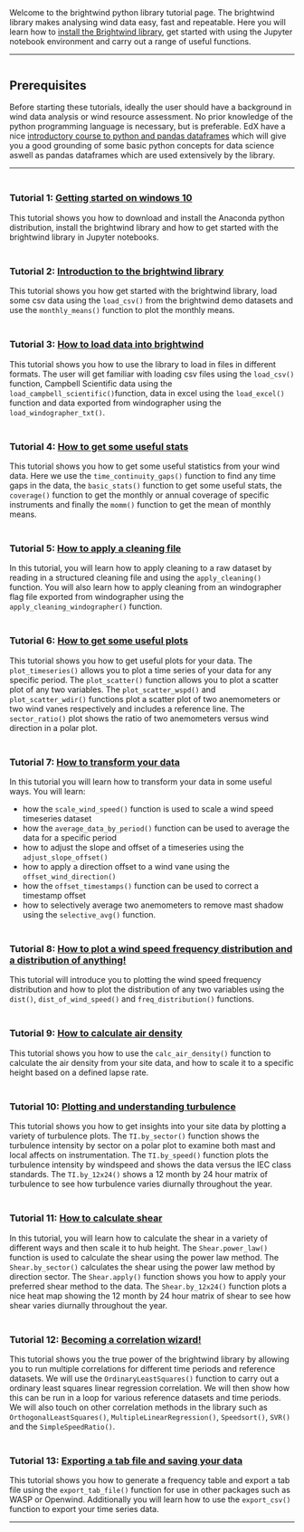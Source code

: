
<div style='margin-top: 3em; margin-bottom: 3em;'>
</div>

Welcome to the brightwind python library tutorial page. The brightwind library makes analysing wind data easy, fast and repeatable. Here you will learn how to [install the Brightwind library](https://brightwind-dev.github.io/brightwind-docs/tutorials/getting_started_on_windows.html), get started with using the Jupyter notebook environment and carry out a range of useful functions. 

***

<div style='margin-top: 3em; margin-bottom: 3em;'>
</div>


## Prerequisites 

Before starting these tutorials, ideally the user should have a background in wind data analysis or wind resource assessment. No prior knowledge of the python programming language is necessary, but is preferable. EdX have a nice [introductory course to python and pandas dataframes](https://www.edx.org/course/python-for-data-science-2) which will give you a good grounding of some basic python concepts for data science aswell as pandas dataframes which are used extensively by the library.

***

<div style='margin-top: 3em; margin-bottom: 3em;'>
</div>

### Tutorial 1: [Getting started on windows 10](https://brightwind-dev.github.io/brightwind-docs/tutorials/getting_started_on_windows.html)
This tutorial shows you how to download and install the Anaconda python distribution, install the brightwind library and how to get started with the brightwind library in Jupyter notebooks.

<div style='margin-top: 3em; margin-bottom: 3em;'>
</div>

### Tutorial 2: [Introduction to the brightwind library](https://brightwind-dev.github.io/brightwind-docs/tutorials/Basic_Analysis_Stable_Development.html)
This tutorial shows you how get started with the brightwind library, load some csv data using the `load_csv()` from the brightwind demo datasets and use the `monthly_means()` function to plot the monthly means.

<div style='margin-top: 3em; margin-bottom: 3em;'>
</div>

### Tutorial 3: [How to load data into brightwind](https://brightwind-dev.github.io/brightwind-docs/tutorials/how_to_load_data_into_brightwind.html)
This tutorial shows you how to use the library to load in files in different formats. The user will get familiar with loading csv files using the `load_csv()` function, Campbell Scientific data using the `load_campbell_scientific()`function, data in excel using the `load_excel()` function and data exported from windographer using the `load_windographer_txt()`.

<div style='margin-top: 3em; margin-bottom: 3em;'>
</div>

### Tutorial 4: [How to get some useful stats](https://brightwind-dev.github.io/brightwind-docs/tutorials/how_to_get_some_useful_stats.html)
This tutorial shows you how to get some useful statistics from your wind data. Here we use the `time_continuity_gaps()` function to find any time gaps in the data, the `basic_stats()` function to get some useful stats, the `coverage()` function to get the monthly or annual coverage of specific instruments and finally the `momm()` function to get the mean of monthly means.

<div style='margin-top: 3em; margin-bottom: 3em;'>
</div>

### Tutorial 5: [How to apply a cleaning file](https://brightwind-dev.github.io/brightwind-docs/tutorials/how_to_apply_a_cleaning_file.html)
In this tutorial, you will learn how to apply cleaning to a raw dataset by reading in a structured cleaning file and using the `apply_cleaning()` function. You will also learn how to apply cleaning from an windographer flag file exported from windographer using the `apply_cleaning_windographer()` function.

<div style='margin-top: 3em; margin-bottom: 3em;'>
</div>

### Tutorial 6: [How to get some useful plots](https://brightwind-dev.github.io/brightwind-docs/tutorials/how_to_get_some_useful_plots.html)
This tutorial shows you how to get useful plots for your data. The `plot_timeseries()` allows you to plot a time series of your data for any specific period. The `plot_scatter()` function allows you to plot a scatter plot of any two variables. The `plot_scatter_wspd()` and `plot_scatter_wdir()` functions plot a scatter plot of two anemometers or two wind vanes respectively and includes a reference line. The `sector_ratio()` plot shows the ratio of two anemometers versus wind direction in a polar plot.

<div style='margin-top: 3em; margin-bottom: 3em;'>
</div>

### Tutorial 7: [How to transform your data](https://brightwind-dev.github.io/brightwind-docs/tutorials/how_to_transform_your_data.html)
In this tutorial you will learn how to transform your data in some useful ways. You will learn:
- how the `scale_wind_speed()` function is used to scale a wind speed timeseries dataset
- how the `average_data_by_period()` function can be used to average the data for a specific period 
- how to adjust the slope and offset of a timeseries using the `adjust_slope_offset()` 
- how to apply a direction offset to a wind vane using the `offset_wind_direction()` 
- how the `offset_timestamps()` function can be used to correct a timestamp offset
- how to selectively average two anemometers to remove mast shadow using the `selective_avg()` function.

<div style='margin-top: 3em; margin-bottom: 3em;'>
</div>

### Tutorial 8: [How to plot a wind speed frequency distribution and a distribution of anything!](https://github.com/brightwind-dev/brightwind/tree/master/docs/source/tutorials/how_dist_function_works.ipynb)
This tutorial will introduce you to plotting the wind speed frequency distribution and how to plot the distribution of any two variables using the `dist()`, `dist_of_wind_speed()` and `freq_distribution()` functions.

<div style='margin-top: 3em; margin-bottom: 3em;'>
</div>

### Tutorial 9: [How to calculate air density](https://brightwind-dev.github.io/brightwind-docs/tutorials/how_to_calculate_air_density.html)
This tutorial shows you how to use the `calc_air_density()` function to calculate the air density from your site data, and how to scale it to a specific height based on a defined lapse rate.

<div style='margin-top: 3em; margin-bottom: 3em;'>
</div>

### Tutorial 10: [Plotting and understanding turbulence](https://brightwind-dev.github.io/brightwind-docs/tutorials/plotting_and_understanding_turbulence.html)
This tutorial shows you how to get insights into your site data by plotting a variety of turbulence plots. The `TI.by_sector()` function shows the turbulence intensity by sector on a polar plot to examine both mast and local affects on instrumentation. The `TI.by_speed()` function plots the turbulence intensity by windspeed and shows the data versus the IEC class standards. The `TI.by_12x24()` shows a 12 month by 24 hour matrix of turbulence to see how turbulence varies diurnally throughout the year.

<div style='margin-top: 3em; margin-bottom: 3em;'>
</div>

### Tutorial 11: [How to calculate shear](https://brightwind-dev.github.io/brightwind-docs/tutorials/how_to_calculate_shear.html)
In this tutorial, you will learn how to calculate the shear in a variety of different ways and then scale it to hub height. The `Shear.power_law()` function is used to calculate the shear using the power law method. The `Shear.by_sector()` calculates the shear using the power law method by direction sector. The `Shear.apply()` function shows you how to apply your preferred shear method to the data. The `Shear.by_12x24()` function plots a nice heat map showing the 12 month by 24 hour matrix of shear to see how shear varies diurnally throughout the year.

<div style='margin-top: 3em; margin-bottom: 3em;'>
</div>

### Tutorial 12: [Becoming a correlation wizard!](https://brightwind-dev.github.io/brightwind-docs/tutorials/becoming_a_correlation_wizard.html)
This tutorial shows you the true power of the brightwind library by allowing you to run multiple correlations for different time periods and reference datasets. We will use the `OrdinaryLeastSquares()` function to carry out a ordinary least squares linear regression correlation. We will then show how this can be run in a loop for various reference datasets and time periods. We will also touch on other correlation methods in the library such as `OrthogonalLeastSquares()`, `MultipleLinearRegression()`, `Speedsort()`, `SVR()` and the `SimpleSpeedRatio()`. 

<div style='margin-top: 3em; margin-bottom: 3em;'>
</div>

### Tutorial 13: [Exporting a tab file and saving your data](https://brightwind-dev.github.io/brightwind-docs/tutorials/exporting_a_tab_file_and_saving_your_data.html)
This tutorial shows you how to generate a frequency table and export a tab file using the `export_tab_file()` function for use in other packages such as WASP or Openwind. Additionally you will learn how to use the `export_csv()` function to export your time series data.


***

<div style='margin-top: 3em; margin-bottom: 3em;'>
</div>

